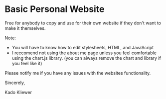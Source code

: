 <h1>Basic Personal Website </h1>

<p>Free for anybody to copy and use for their own website if they don't want to make it themselves.</p>

<p>Note: </p>
<ul>
  <li>You will have to know how to edit stylesheets, HTML, and JavaScript </li>
  <li>I reccomend not using the about me page unless you feel comfortable using the chart.js library. (you can always remove the chart and library if you feel like it)</li>
</ul>

<p>Please notify me if you have any issues with the websites functionality.</p>
<p>Sincerely,</p>
<p>Kado Kliewer</p>
